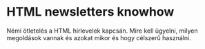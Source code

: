# HTML newsletters knowhow

Némi ötletelés a HTML hírlevelek kapcsán. Mire kell ügyelni, milyen megoldások vannak és azokat mikor és hogy célszerű használni.